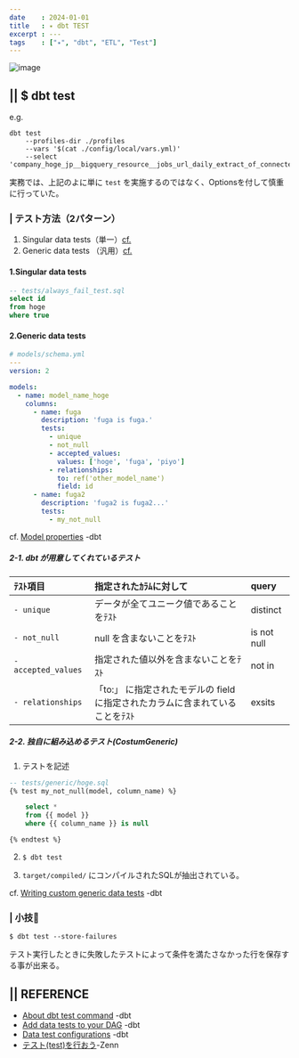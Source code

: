 ```yaml
---
date    : 2024-01-01
title   : ✴️ dbt TEST
excerpt : ---
tags    : ["✴️", "dbt", "ETL", "Test"]
---
```


![image](https://github.com/sh16ma/gitpress/assets/150888300/d3b2fdbc-417f-4145-8f6b-d9e2ab58c483)

## || $ dbt test
e.g.
```shell
dbt test
    --profiles-dir ./profiles
    --vars '$(cat ./config/local/vars.yml)'
    --select 'company_hoge_jp__bigquery_resource__jobs_url_daily_extract_of_connectedsheet'
```
実務では、上記のよに単に `test` を実施するのではなく、Optionsを付して慎重に行っていた。


### | テスト方法（2パターン）
1. Singular data tests（単一）[cf.](https://docs.getdbt.com/docs/build/data-tests#singular-data-tests)
2. Generic data tests （汎用）[cf.](https://docs.getdbt.com/docs/build/data-tests#generic-data-tests)

#### 1.Singular data tests

```sql
-- tests/always_fail_test.sql
select id
from hoge
where true
```

#### 2.Generic data tests

```yaml
# models/schema.yml
---
version: 2

models:
  - name: model_name_hoge
    columns:
      - name: fuga
        description: 'fuga is fuga.'
        tests:
          - unique
          - not_null
          - accepted_values:
            values: ['hoge', 'fuga', 'piyo']
          - relationships:
            to: ref('other_model_name')
            field: id
      - name: fuga2
        description: 'fuga2 is fuga2...'
        tests:
          - my_not_null
```

cf. [Model properties](https://docs.getdbt.com/reference/model-properties) -dbt


##### 2-1. dbt が用意してくれているテスト

|ﾃｽﾄ項目            |指定されたｶﾗﾑに対して|query|
|:-                 |:-|:-|
|`- unique`         |データが全てユニーク値であることをﾃｽﾄ                                       |distinct   |
|`- not_null`       |null を含まないことをﾃｽﾄ                                                    |is not null|
|`- accepted_values`|指定された値以外を含まないことをﾃｽﾄ                                         |not in     |
|`- relationships`  |「to:」 に指定されたモデルの field に指定されたカラムに含まれていることをﾃｽﾄ|exsits     |

##### 2-2. 独自に組み込めるテスト(CostumGeneric)
1. テストを記述

```sql
-- tests/generic/hoge.sql
{% test my_not_null(model, column_name) %}

    select *
    from {{ model }}
    where {{ column_name }} is null

{% endtest %}
```

2. `$ dbt test`

3. `target/compiled/` にコンパイルされたSQLが抽出されている。


cf. [Writing custom generic data tests](https://docs.getdbt.com/best-practices/writing-custom-generic-tests) -dbt



### | 小技🏴
```shell
$ dbt test --store-failures
```
テスト実行したときに失敗したテストによって条件を満たさなかった行を保存する事が出来る。



## || REFERENCE
- [About dbt test command](https://docs.getdbt.com/reference/commands/test) -dbt
- [Add data tests to your DAG](https://docs.getdbt.com/docs/build/data-tests#generic-data-tests) -dbt
- [Data test configurations](https://docs.getdbt.com/reference/data-test-configs) -dbt
- [テスト(test)を行おう](https://zenn.dev/foursue/books/31456a86de5bb4/viewer/5efa91)-Zenn


